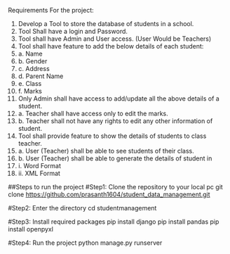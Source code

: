 Requirements For the project:
1.	Develop a Tool to store the database of students in a school.
2.	Tool Shall have a login and Password.
3.	Tool shall have Admin and User access. (User Would be Teachers)
4.	Tool shall have feature to add the below details of each student:
5.	a.	Name
6.	b.	Gender
7.	c.	Address
8.	d.	Parent Name
9.	e.	Class
10.	f.	Marks
11.	Only Admin shall have access to add/update all the above details of a student.
12.	a.	Teacher shall have access only to edit the marks.
13.	b.	Teacher shall not have any rights to edit any other information of student.
14.	Tool shall provide feature to show the details of students to class teacher.
15.	a.	User (Teacher) shall be able to see students of their class.
16.	b.	User (Teacher) shall be able to generate the details of student in
17.	i.	Word Format
18.	ii.	XML Format


##Steps to run the project
#Step1: Clone the repository to your local pc
git clone https://github.com/prasanth1604/student_data_management.git

#Step2: Enter the directory
cd studentmanagement

#Step3: Install required packages
pip install django
pip install pandas
pip install openpyxl

#Step4: Run the project
python manage.py runserver

